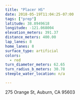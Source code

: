 ```yaml
---
title: "Placer HS"
date: 2018-05-19T11:04:25-07:00
tags: ["prep"]
latitude: 38.8949618
longitude: -121.068004
elevation_meters: 391.37
distance_meters: 400.00
lap_lanes: 8
home_lanes: 8
surface_type: artificial
colors: 
  - red
turn_diameter_meters: 62.65
turn_radius_b_meters: 30.78
steeple_water_location: n/a

---
```

275 Orange St, Auburn, CA 95603
<!--more-->
